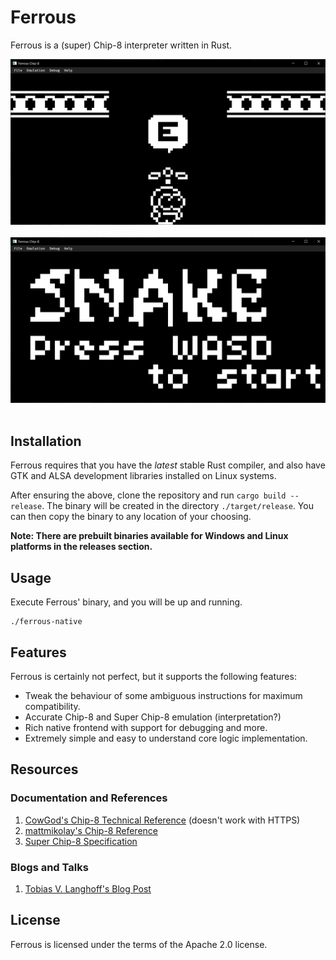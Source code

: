 # Ferrous

Ferrous is a (super) Chip-8 interpreter written in Rust.

<img src="./README/Sweetcopter.png" width="600" /> &nbsp;
<img src="./README/Snake.png" width="600" /> &nbsp;

## Installation

Ferrous requires that you have the _latest_ stable Rust compiler, and also have GTK and ALSA development
libraries installed on Linux systems.

After ensuring the above, clone the repository and run `cargo build --release`. The binary will be created
in the directory `./target/release`. You can then copy the binary to any location of your choosing.

**Note: There are prebuilt binaries available for Windows and Linux platforms in the
releases section.**

## Usage

Execute Ferrous' binary, and you will be up and running.

```ascii
./ferrous-native
```

## Features

Ferrous is certainly not perfect, but it supports the following features:

- Tweak the behaviour of some ambiguous instructions for maximum compatibility.
- Accurate Chip-8 and Super Chip-8 emulation (interpretation?)
- Rich native frontend with support for debugging and more.
- Extremely simple and easy to understand core logic implementation.

## Resources

### Documentation and References

1. [CowGod's Chip-8 Technical Reference](http://devernay.free.fr/hacks/chip8/C8TECH10.HTM) (doesn't work with HTTPS)
2. [mattmikolay's Chip-8 Reference](https://github.com/mattmikolay/chip-8/wiki/CHIP%E2%80%908-Instruction-Set)
3. [Super Chip-8 Specification](https://github.com/JohnEarnest/Octo/blob/gh-pages/docs/SuperChip.md)

### Blogs and Talks

1. [Tobias V. Langhoff's Blog Post](https://tobiasvl.github.io/blog/write-a-chip-8-emulator/)

## License

Ferrous is licensed under the terms of the Apache 2.0 license.
